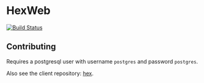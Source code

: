 # HexWeb

[![Build Status](https://travis-ci.org/ericmj/hex_web.png?branch=master "Build Status")](http://travis-ci.org/ericmj/hex_web)

## Contributing

Requires a postgresql user with username `postgres` and password `postgres`.

Also see the client repository: [hex](https://github.com/ericmj/hex).
